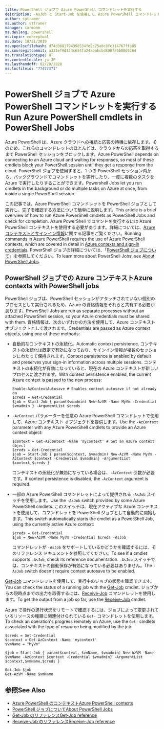 ```yaml
---
title: PowerShell ジョブで Azure PowerShell コマンドレットを実行する
description: -AsJob と Start-Job を使用して、Azure PowerShell コマンドレットを並列で、またはバックグラウンド タスクとして実行する方法について説明します。
author: sptramer
ms.author: sttramer
manager: carmonm
ms.devlang: powershell
ms.topic: conceptual
ms.date: 10/21/2019
ms.openlocfilehash: d74d3681794398534fe2c75a0c8fc314767ffa85
ms.sourcegitcommit: a321ef9d134c684fa24ababcbd898f86b00d9364
ms.translationtype: HT
ms.contentlocale: ja-JP
ms.lasthandoff: 02/20/2020
ms.locfileid: "77477371"
---
```

# <a name="run-azure-powershell-cmdlets-in-powershell-jobs"></a><span data-ttu-id="9eb0c-103">PowerShell ジョブで Azure PowerShell コマンドレットを実行する</span><span class="sxs-lookup"><span data-stu-id="9eb0c-103">Run Azure PowerShell cmdlets in PowerShell Jobs</span></span>

<span data-ttu-id="9eb0c-104">Azure PowerShell は、Azure クラウドへの接続と応答の待機に依存します。そのため、これらのコマンドレットのほとんどは、クラウドからの応答を取得するまで PowerShell セッションをブロックします。</span><span class="sxs-lookup"><span data-stu-id="9eb0c-104">Azure PowerShell depends on connecting to an Azure cloud and waiting for responses, so most of these cmdlets block your PowerShell session until they get a response from the cloud.</span></span>
<span data-ttu-id="9eb0c-105">PowerShell ジョブを使用すると、1 つの PowerShell セッション内から、バックグラウンドでコマンドレットを実行したり、一度に複数のタスクを Azure で実行したりすることができます。</span><span class="sxs-lookup"><span data-stu-id="9eb0c-105">Powershell Jobs let you run cmdlets in the background or do multiple tasks on Azure at once, from inside a single PowerShell session.</span></span>

<span data-ttu-id="9eb0c-106">この記事では、Azure PowerShell コマンドレットを PowerShell ジョブとして実行し、完了を確認する方法について簡単に説明します。</span><span class="sxs-lookup"><span data-stu-id="9eb0c-106">This article is a brief overview of how to run Azure PowerShell cmdlets as PowerShell Jobs and check for completion.</span></span> <span data-ttu-id="9eb0c-107">Azure PowerShell でコマンドを実行するには Azure PowerShell コンテキストを使用する必要があります。詳細については、[Azure コンテキストとサインイン情報](context-persistence.md)に関する記事をご覧ください。</span><span class="sxs-lookup"><span data-stu-id="9eb0c-107">Running commands in Azure PowerShell requires the use of Azure PowerShell contexts, which are covered in detail in [Azure contexts and sign-in credentials](context-persistence.md).</span></span>
<span data-ttu-id="9eb0c-108">PowerShell ジョブの詳細については、「[PowerShell ジョブについて](/powershell/module/microsoft.powershell.core/about/about_jobs)」を参照してください。</span><span class="sxs-lookup"><span data-stu-id="9eb0c-108">To learn more about PowerShell Jobs, see [About PowerShell Jobs](/powershell/module/microsoft.powershell.core/about/about_jobs).</span></span>

## <a name="azure-contexts-with-powershell-jobs"></a><span data-ttu-id="9eb0c-109">PowerShell ジョブでの Azure コンテキスト</span><span class="sxs-lookup"><span data-stu-id="9eb0c-109">Azure contexts with PowerShell jobs</span></span>

<span data-ttu-id="9eb0c-110">PowerShell ジョブは、PowerShell セッションがアタッチされていない個別のプロセスとして実行されるため、Azure の資格情報をそれらと共有する必要があります。</span><span class="sxs-lookup"><span data-stu-id="9eb0c-110">PowerShell Jobs are run as separate processes without an attached PowerShell session, so your Azure credentials must be shared with them.</span></span> <span data-ttu-id="9eb0c-111">資格情報は、次のいずれかの方法を使用して、Azure コンテキスト オブジェクトとして渡されます。</span><span class="sxs-lookup"><span data-stu-id="9eb0c-111">Credentials are passed as Azure context objects, using one of these methods:</span></span>

* <span data-ttu-id="9eb0c-112">自動的なコンテキストの永続化。</span><span class="sxs-lookup"><span data-stu-id="9eb0c-112">Automatic context persistence.</span></span> <span data-ttu-id="9eb0c-113">コンテキストの永続化は既定で有効になっており、サインイン情報が複数のセッションにわたって保持されます。</span><span class="sxs-lookup"><span data-stu-id="9eb0c-113">Context persistence is enabled by default and preserves your sign-in information across multiple sessions.</span></span> <span data-ttu-id="9eb0c-114">コンテキストの永続化が有効になっていると、現在の Azure コンテキストが新しいプロセスに渡されます。</span><span class="sxs-lookup"><span data-stu-id="9eb0c-114">With context persistence enabled, the current Azure context is passed to the new process:</span></span>

  ```azurepowershell-interactive
  Enable-AzContextAutosave # Enables context autosave if not already on
  $creds = Get-Credential
  $job = Start-Job { param($vmadmin) New-AzVM -Name MyVm -Credential $vmadmin } -ArgumentList $creds
  ```

* <span data-ttu-id="9eb0c-115">`-AzContext` パラメーターを任意の Azure PowerShell コマンドレットで使用して、Azure コンテキスト オブジェクトを提供します。</span><span class="sxs-lookup"><span data-stu-id="9eb0c-115">Use the `-AzContext` parameter with any Azure PowerShell cmdlets to provide an Azure context object:</span></span>

  ```azurepowershell-interactive
  $context = Get-AzContext -Name 'mycontext' # Get an Azure context object
  $creds = Get-Credential
  $job = Start-Job { param($context, $vmadmin) New-AzVM -Name MyVm -AzContext $context -Credential $vmadmin} -ArgumentList $context,$creds }
  ```

  <span data-ttu-id="9eb0c-116">コンテキストの永続化が無効になっている場合は、`-AzContext` 引数が必要です。</span><span class="sxs-lookup"><span data-stu-id="9eb0c-116">If context persistence is disabled, the `-AzContext` argument is required.</span></span>

* <span data-ttu-id="9eb0c-117">一部の Azure PowerShell コマンドレットによって提供される `-AsJob` スイッチを使用します。</span><span class="sxs-lookup"><span data-stu-id="9eb0c-117">Use the `-AsJob` switch provided by some Azure PowerShell cmdlets.</span></span> <span data-ttu-id="9eb0c-118">このスイッチは、現在アクティブな Azure コンテキストを使用して、コマンドレットを PowerShell ジョブとして自動的に開始します。</span><span class="sxs-lookup"><span data-stu-id="9eb0c-118">This switch automatically starts the cmdlet as a PowerShell Job, using the currently active Azure context:</span></span>

  ```azurepowershell-interactive
  $creds = Get-Credential
  $job = New-AzVM -Name MyVm -Credential $creds -AsJob
  ```

  <span data-ttu-id="9eb0c-119">コマンドレットが `-AsJob` をサポートしているかどうかを確認するには、そのリファレンス ドキュメントを参照してください。</span><span class="sxs-lookup"><span data-stu-id="9eb0c-119">To see if a cmdlet supports `-AsJob`, check its reference documentation.</span></span> <span data-ttu-id="9eb0c-120">`-AsJob` スイッチでは、コンテキストの自動保存が有効になっている必要はありません。</span><span class="sxs-lookup"><span data-stu-id="9eb0c-120">The `-AsJob` switch doesn't require context autosave to be enabled.</span></span>

<span data-ttu-id="9eb0c-121">[Get-Job](/powershell/module/microsoft.powershell.core/get-job) コマンドレットを使用して、実行中のジョブの状態を確認できます。</span><span class="sxs-lookup"><span data-stu-id="9eb0c-121">You can check the status of a running job with the [Get-Job](/powershell/module/microsoft.powershell.core/get-job) cmdlet.</span></span> <span data-ttu-id="9eb0c-122">ジョブからの現時点までの出力を取得するには、[Receive-Job](/powershell/module/microsoft.powershell.core/receive-job) コマンドレットを使用します。</span><span class="sxs-lookup"><span data-stu-id="9eb0c-122">To get the output from a job so far, use the [Receive-Job](/powershell/module/microsoft.powershell.core/receive-job) cmdlet.</span></span>

<span data-ttu-id="9eb0c-123">Azure で操作の進行状況をリモートで確認するには、ジョブによって変更されているリソースの種類に関連付けられている `Get-` コマンドレットを使用します。</span><span class="sxs-lookup"><span data-stu-id="9eb0c-123">To check an operation's progress remotely on Azure, use the `Get-` cmdlets associated with the type of resource being modified by the job:</span></span>

```azurepowershell-interactive
$creds = Get-Credential
$context = Get-AzContext -Name 'mycontext'
$vmName = "MyVm"

$job = Start-Job { param($context, $vmName, $vmadmin) New-AzVM -Name $vmName -AzContext $context -Credential $vmadmin} -ArgumentList $context,$vmName,$creds }

Get-Job $job
Get-AzVM -Name $vmName
```

## <a name="see-also"></a><span data-ttu-id="9eb0c-124">参照</span><span class="sxs-lookup"><span data-stu-id="9eb0c-124">See Also</span></span>

* [<span data-ttu-id="9eb0c-125">Azure PowerShell のコンテキスト</span><span class="sxs-lookup"><span data-stu-id="9eb0c-125">Azure PowerShell contexts</span></span>](context-persistence.md)
* [<span data-ttu-id="9eb0c-126">PowerShell ジョブについて</span><span class="sxs-lookup"><span data-stu-id="9eb0c-126">About PowerShell Jobs</span></span>](/powershell/module/microsoft.powershell.core/about/about_jobs)
* [<span data-ttu-id="9eb0c-127">Get-Job のリファレンス</span><span class="sxs-lookup"><span data-stu-id="9eb0c-127">Get-Job reference</span></span>](/powershell/module/microsoft.powershell.core/get-job)
* [<span data-ttu-id="9eb0c-128">Receive-Job のリファレンス</span><span class="sxs-lookup"><span data-stu-id="9eb0c-128">Receive-Job reference</span></span>](/powershell/module/microsoft.powershell.core/receive-job)
